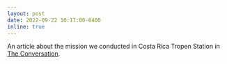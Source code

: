 ```yaml
---
layout: post
date: 2022-09-22 10:17:00-0400
inline: true
---
```


An article about the mission we conducted in Costa Rica Tropen Station in <a href="https://theconversation.com/une-expedition-pour-decouvrir-de-nouvelles-especes-de-drosophiles-au-costa-rica-181622">The Conversation</a>.
